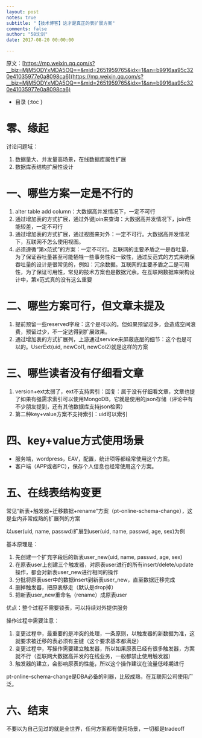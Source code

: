 ```yaml
---
layout: post
notes: true
subtitle: "【技术博客】这才是真正的表扩展方案"
comments: false
author: "58沈剑"
date: 2017-08-20 00:00:00

---
```



原文：[https://mp.weixin.qq.com/s?__biz=MjM5ODYxMDA5OQ==&mid=2651959765&idx=1&sn=b9916aa95c320e41035977e0a8098ca6](https://mp.weixin.qq.com/s?__biz=MjM5ODYxMDA5OQ==&mid=2651959765&idx=1&sn=b9916aa95c320e41035977e0a8098ca6)

*   目录
{:toc }

# 零、缘起

讨论问题域：

1.	数据量大、并发量高场景，在线数据库属性扩展
2.	数据库表结构扩展性设计

# 一、哪些方案一定是不行的

1.	alter table add column：大数据高并发情况下，一定不可行
2.	通过增加表的方式扩展，通过外键join来查询：大数据高并发情况下，join性能较差，一定不可行
3.	通过增加表的方式扩展，通过视图来对外：一定不可行。大数据高并发情况下，互联网不怎么使用视图。
4.	必须遵循“第x范式”的方案：一定不可行。互联网的主要矛盾之一是吞吐量，为了保证吞吐量甚至可能牺牲一些事务性和一致性，通过反范式的方式来确保吞吐量的设计是很常见的，例如：冗余数据。互联网的主要矛盾之二是可用性，为了保证可用性，常见的技术方案也是数据冗余。在互联网数据库架构设计中，第x范式真的没有这么重要

# 二、哪些方案可行，但文章未提及

1.	提前预留一些reserved字段：这个是可以的。但如果预留过多，会造成空间浪费，预留过少，不一定达得到扩展效果。
2.	通过增加表的方式扩展列，上游通过service来屏蔽底层的细节：这个也是可以的。UserExt(uid, newCol1, newCol2)就是这样的方案

# 三、哪些读者没有仔细看文章

1.	version+ext太弱了，ext不支持索引：回复：属于没有仔细看文章，文章也提了如果有强需求索引可以使用MongoDB，它就是使用的json存储（评论中有不少朋友提到，还有其他数据库支持json检索）
2.	第二种key+value方案不支持索引：uid可以索引

# 四、key+value方式使用场景

*	服务端，wordpress，EAV，配置，统计项等都经常使用这个方案。
*	客户端（APP或者PC），保存个人信息也经常使用这个方案。

# 五、在线表结构变更

常见“新表+触发器+迁移数据+rename”方案（pt-online-schema-change），这是业内非常成熟的扩展列的方案

以user(uid, name, passwd)扩展到user(uid, name, passwd, age, sex)为例

基本原理是：

1.	先创建一个扩充字段后的新表user_new(uid, name, passwd, age, sex)
2.	在原表user上创建三个触发器，对原表user进行的所有insert/delete/update操作，都会对新表user_new进行相同的操作
3.	分批将原表user中的数据insert到新表user_new，直至数据迁移完成
4.	删掉触发器，把原表移走（默认是drop掉）
5.	把新表user_new重命名（rename）成原表user

优点：整个过程不需要锁表，可以持续对外提供服务

操作过程中需要注意：

1.	变更过程中，最重要的是冲突的处理，一条原则，以触发器的新数据为准，这就要求被迁移的表必须有主键（这个要求基本都满足）
2.	变更过程中，写操作需要建立触发器，所以如果原表已经有很多触发器，方案就不行（互联网大数据高并发的在线业务，一般都禁止使用触发器）
3.	触发器的建立，会影响原表的性能，所以这个操作建议在流量低峰期进行

pt-online-schema-change是DBA必备的利器，比较成熟，在互联网公司使用广泛。

# 六、结束

不要以为自己见过的就是全世界，任何方案都有使用场景，一切都是tradeoff
